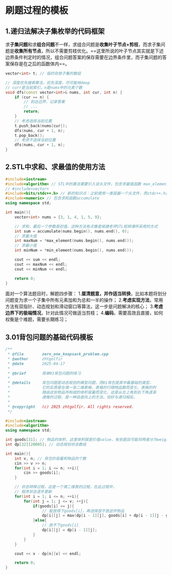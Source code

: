 # 刷题过程的模板

## 1.递归法解决子集枚举的代码框架

求**子集问题**和求**组合问题**不一样，求组合问题是**收集叶子节点+剪枝**，而求子集问题是**收集所有节点**，所以不需要剪枝优化。==这里所说的叶子节点其实就是下述边界条件判定时的情况，组合问题答案的保存需要在边界条件里，而子集问题的答案保存是在之后的函数体内==。

```cpp {.line-numbers}
vector<int> t; // 临时存放子集的数组

// 深度优先搜索算法，优先深度，尽可能地deep
// curr是当前索引，n是nums中的元素个数
void dfs(const vector<int>& nums, int cur, int n) {
    if (cur == n) {
        // 到达边界，记录答案
        // ...
        return;
    }
    // 考虑选择当前位置
    t.push_back(nums[cur]);
    dfs(nums, cur + 1, n);
    t.pop_back();
    // 考虑不选择当前位置
    dfs(nums, cur + 1, n);
}
```

## 2.STL中求和、求最值的使用方法

```cpp
#include<iostream>
#include<algorithm> // STL中的算法需要引入该头文件，包含求最值函数 max_element和min_element
// #include<vector>
#include<bits/stdc++.h> // 新的知识点：之前使用一类容器一个头文件，而stdc++.h是一个头文件可以包含所有容器 
#include<numeric> // 包含求和函数accumulate
using namespace std;

int main(){
    vector<int> nums = {3, 1, 4, 1, 5, 9};

    // 求和，最后一个参数是初值，这种方法有点像是侯捷老师STL视频课所采用的方式
    int sum = accumulate(nums.begin(), nums.end(), 0);
    // 求最大值
    int maxNum = *max_element(nums.begin(), nums.end());
    // 求最小值
    int minNum = *min_element(nums.begin(), nums.end());

    cout << sum << endl;
    cout << maxNum << endl;
    cout << minNum << endl;

    return 0;
}
```

面对一个算法题目时，解题四步骤：
1.**厘清题意，并作适当转换**，比如本题将划分问题变为求一个子集中所有元素加和为总和一半的操作；
2.**考虑实现方法**，常用方法有双指针、动态规划和滑动窗口等算法，这一步是问题解决的核心；
3.**考虑边界下的极端情况**，针对此情况可做适当剪枝；
4.**编码**，需要高效且直接，如何权衡是个难题，需要长期练习；

## 3.01背包问题的基础代码模板

```cpp
/**
 * @file        zero_one_knapsack_problem.cpp
 * @author      zhtgolfir
 * @date        2025-04-17
 * 
 * @brief       简单01背包问题的练习
 * 
 * @details     背包问题是动态规划的典型问题，而01背包是其中最基础的类型，
 *              它的实质是在填一张二维表格，表格的行随物品数而变化，表格的列
 *              随由这些物品所构成的体积容量而变化，这是从左上角到右下角逐渐
 *              递推的过程，是一种自底向上的方法，恰好与递归相反。
 * 
 * @copyright   (c) 2025 zhtgolfir. All rights reserved.
 */

#include<iostream>
#include<algorithm>
using namespace std;

int goods[31]; // 物品的体积，这里体积就是价值value，有些题目可能将两者分为weights和values，要注意区分
int dp[32][20005]; // 动态规划状态数组

int main(){
    int v, n; // 背包的容量和物品的个数
    cin >> v >> n;
    for(int i = 1; i <= n; ++i){
        cin >> goods[i];
    }

    // 状态转移过程，这是一个填二维表的过程，在此过程中，
    // 程序状态逐步更新
    for(int i = 1; i <= n; ++i){
        for(int j = 1; j <= v; ++j){
            if(goods[i] <= j){
                // 能放得下goods[i]，再选择放不放这件物品
                dp[i][j] = max(dp[i - 1][j], goods[i] + dp[i - 1][j - goods[i]]);
            }else{
                // 放不下goods[i]
                dp[i][j] = dp[i - 1][j];
            }
        }
    }

    cout << v - dp[n][v] << endl;

    return 0;
}
```
